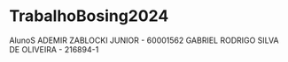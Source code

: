 # TrabalhoBosing2024
AlunoS
ADEMIR ZABLOCKI JUNIOR - 60001562
GABRIEL RODRIGO SILVA DE OLIVEIRA - 216894-1
